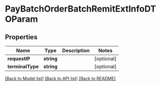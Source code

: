 # PayBatchOrderBatchRemitExtInfoDTOParam

## Properties
Name | Type | Description | Notes
------------ | ------------- | ------------- | -------------
**requestIP** | **string** |  | [optional] 
**terminalType** | **string** |  | [optional] 

[[Back to Model list]](../README.md#documentation-for-models) [[Back to API list]](../README.md#documentation-for-api-endpoints) [[Back to README]](../README.md)


